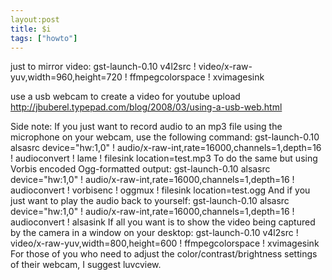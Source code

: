 ```yaml
---
layout:post
title: $i
tags: ["howto"]
---
```



just to mirror video:
gst-launch-0.10 v4l2src ! video/x-raw-yuv,width=960,height=720 ! ffmpegcolorspace ! xvimagesink



use a usb webcam to create a video for youtube upload
http://jbuberel.typepad.com/blog/2008/03/using-a-usb-web.html




Side note: If you just want to record audio to an mp3 file using the microphone on your webcam, use the following command: 
gst-launch-0.10 alsasrc device="hw:1,0" 
    ! audio/x-raw-int,rate=16000,channels=1,depth=16 
    ! audioconvert ! lame ! filesink location=test.mp3
To do the same but using Vorbis encoded Ogg-formatted output: 
gst-launch-0.10 alsasrc device="hw:1,0" 
    ! audio/x-raw-int,rate=16000,channels=1,depth=16 
    ! audioconvert ! vorbisenc ! oggmux 
    ! filesink location=test.ogg
And if you just want to play the audio back to yourself: 
gst-launch-0.10 alsasrc device="hw:1,0" 
    ! audio/x-raw-int,rate=16000,channels=1,depth=16 
    ! audioconvert 
    ! alsasink
If all you want is to show the video being captured by the camera in a window on your desktop: 
gst-launch-0.10 v4l2src 
    ! video/x-raw-yuv,width=800,height=600 
    ! ffmpegcolorspace 
    ! xvimagesink
For those of you who need to adjust the color/contrast/brightness settings of their webcam, I suggest luvcview.
